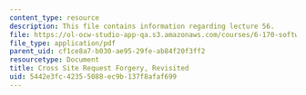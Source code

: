 ```yaml
---
content_type: resource
description: This file contains information regarding lecture 56.
file: https://ol-ocw-studio-app-qa.s3.amazonaws.com/courses/6-170-software-studio-spring-2013/5442e3fc42355088ec9b137f8afaf699_MIT6_170S13_56-sec-rev.pdf
file_type: application/pdf
parent_uid: cf1ce8a7-b030-ae95-29fe-ab84f20f3ff2
resourcetype: Document
title: Cross Site Request Forgery, Revisited
uid: 5442e3fc-4235-5088-ec9b-137f8afaf699
---
```

